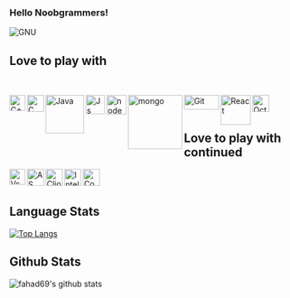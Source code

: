 ### Hello Noobgrammers! 

![GNU](https://github.com/fahad69/fahad69/blob/master/Images/why.jpg)

## Love to play with
<br />

[<img align="left" alt="C++" width="28px" src="https://raw.githubusercontent.com/isocpp/logos/master/cpp_logo.png" />][website]

[<img align="left" alt="C" width="30px" src="https://user-images.githubusercontent.com/29695545/43161921-2618b280-8f92-11e8-8738-74c0a03eadff.png" />][website]
[<img align="left" alt="Java" width="68px" src="https://techbum.io/content/images/2020/05/java-logo-png-png-collections-at-sccprecat-java-logo-transparent-768_472.png" />][website]
[<img align="left" alt="Js" width="34px" src="https://cdn4.iconfinder.com/data/icons/logos-and-brands/512/187_Js_logo_logos-512.png" />][website]
[<img align="left" alt="node" width="35px" src="https://nodejs.org/static/images/logo-hexagon-card.png" />][website]
[<img align="left" alt="mongo" width="96px" src="https://cdn.worldvectorlogo.com/logos/mongodb.svg" />][website]
[<img align="left" alt="Git" width="62px" height="26px" src="https://git-scm.com/images/logos/downloads/Git-Logo-2Color.png" />][website]
[<img align="left" alt="React" width="53px" src="https://upload.wikimedia.org/wikipedia/commons/thumb/a/a7/React-icon.svg/1200px-React-icon.svg.png" />][website]
[<img align="left" alt="Octave" width="30px" src="https://upload.wikimedia.org/wikipedia/commons/thumb/6/6a/Gnu-octave-logo.svg/1024px-Gnu-octave-logo.svg.png" />][website]

<br />
<br />

## Love to play with continued
[<img align="left" alt="Vs" width="28px" src="https://upload.wikimedia.org/wikipedia/commons/thumb/9/9a/Visual_Studio_Code_1.35_icon.svg/1200px-Visual_Studio_Code_1.35_icon.svg.png" />][website]
[<img align="left" alt="AS" width="30px" src="https://upload.wikimedia.org/wikipedia/commons/thumb/3/34/Android_Studio_icon.svg/1200px-Android_Studio_icon.svg.png" />][website]
[<img align="left" alt="Clion" width="30px" src="https://cdn.worldvectorlogo.com/logos/clion-1.svg" />][website]
[<img align="left" alt="Intelij" width="30px" src="https://upload.wikimedia.org/wikipedia/commons/thumb/d/d5/IntelliJ_IDEA_Logo.svg/1024px-IntelliJ_IDEA_Logo.svg.png" />][website]
[<img align="left" alt="Codeblocks" width="30px" src="https://upload.wikimedia.org/wikipedia/commons/4/4b/Codeblocks_logo.png" />][website]


<br />
<br />

## Language Stats
[![Top Langs](https://github-readme-stats.vercel.app/api/top-langs/?username=fahad69&hide=css,html&theme=algolia)](https://github.com/fahad69/github-readme-stats)

## Github Stats

![fahad69's github stats](https://github-readme-stats.vercel.app/api?username=fahad69&show_icons=true&theme=algolia)


[website]: #
